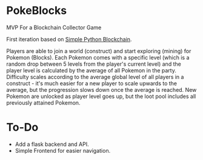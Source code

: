 # PokeBlocks
MVP For a Blockchain Collector Game 

First iteration based on [Simple Python Blockchain](https://github.com/howCodeORG/Simple-Python-Blockchain/blob/master/blockchain.py).

Players are able to join a world (construct) and start exploring (mining) for Pokemon (Blocks).
Each Pokemon comes with a specific level (which is a random drop between 5 levels from the player's current level) and the player level is calculated by the average of all Pokemon in the party. 
Difficulty scales according to the average global level of all players in a construct - it's much easier for a new player to scale upwards to the average, but the progression slows down once the average is reached.
New Pokemon are unlocked as player level goes up, but the loot pool includes all previously attained Pokemon. 

# To-Do

* Add a flask backend and API.
* Simple Frontend for easier navigation.
